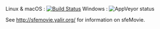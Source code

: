 Linux & macOS : [![Build Status](https://travis-ci.org/Yalir/sfeMovie.svg?branch=master)](https://travis-ci.org/Yalir/sfeMovie)
Windows : ![AppVeyor status](https://ci.appveyor.com/api/projects/status/github/sfeMovie?svg=true)

See http://sfemovie.yalir.org/ for information on sfeMovie.
